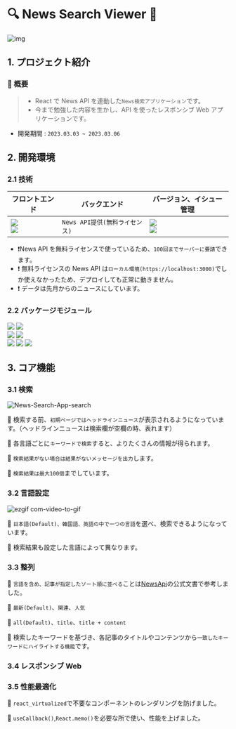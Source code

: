 # 🔍 News Search Viewer 📰

![img](https://user-images.githubusercontent.com/80688093/223093741-92806cec-eebd-46c0-9105-479a59fa7cbd.png)

## 1. プロジェクト紹介

### 📌 概要

> - React で News API を連動した`News検索アプリケーション`です。
> - 今まで勉強した内容を生かし、API を使ったレスポンシブ Web アプリケーションです。

- 開発期間 : `2023.03.03 ~ 2023.03.06`

## 2. 開発環境

### 2.1 技術

| フロントエンド                                                                                                                                                                                                                            | バックエンド                   | バージョン、イシュー管理                                                                                                                                                                                    |
| ----------------------------------------------------------------------------------------------------------------------------------------------------------------------------------------------------------------------------------------- | ------------------------------ | ----------------------------------------------------------------------------------------------------------------------------------------------------------------------------------------------------------- |
| <img src="https://img.shields.io/badge/Styled_Components-DB7093?style=for-the-badge&logo=styled-components&logoColor=white"> <br><img src="https://img.shields.io/badge/React-61DAFB?style=for-the-badge&logo=React&logoColor=white"><br> | `News API提供(無料ライセンス)` | <img src="https://img.shields.io/badge/Git-F05032?style=for-the-badge&logo=Git&logoColor=white"><br/><img src="https://img.shields.io/badge/GitHub-181717?style=for-the-badge&logo=GitHub&logoColor=white"> |

- ❗News API を無料ライセンスで使っているため、`100回までサーバーに要請`できます。
- ❗ 無料ライセンスの News API は`ローカル環境(https://localhost:3000)`でしか使えなかったため、デプロイしても正常に動きません。
- ❗ データは先月からのニュースにしています。

### 2.2 パッケージモジュール

<img src="https://img.shields.io/badge/Yarn-2C8EBB?style=for-the-badge&logo=Yarn&logoColor=white"> <img src="https://img.shields.io/badge/Create_React_App-09D3AC?style=for-the-badge&logo=Create React App&logoColor=white"><br/><img src="https://img.shields.io/badge/ESLint-4B32C3?style=for-the-badge&logo=ESLint&logoColor=white"> <img src="https://img.shields.io/badge/Prettier-F7B93E?style=for-the-badge&logo=Prettier&logoColor=white"><br/> <img src="https://img.shields.io/badge/.ENV-ECD53F?style=for-the-badge&logo=.ENV&logoColor=white"> <img src="https://img.shields.io/badge/Axios-5A29E4?style=for-the-badge&logo=Axios&logoColor=white">
<img src="https://img.shields.io/badge/react_virtualized-0B556A?style=for-the-badge&logoColor=white">

## 3. コア機能

### 3.1 検索

![News-Search-App-search](https://user-images.githubusercontent.com/80688093/223112591-4e28944c-08c5-49d0-bff8-4bf59d706c99.gif)

📌 検索する前、`初期ページではヘッドラインニュース`が表示されるようになっています。（ヘッドラインニュースは検索欄が空欄の時、表れます）

📌 各言語ごとに`キーワードで検索`すると、よりたくさんの情報が得られます。

📌 `検索結果がない場合は結果がないメッセージを出力`します。

📌 `検索結果は最大100個`までしています。

### 3.2 言語設定

![ezgif com-video-to-gif](https://user-images.githubusercontent.com/80688093/223118384-6de93272-a523-4ad4-81d5-216e869a136a.gif)

📌 `日本語(Default)、韓国語、英語の中で一つの言語`を選べ、検索できるようになっています。

📌 検索結果も設定した言語によって異なります。

### 3.3 整列

📌 `言語を含め、記事が指定したソート順に並べる`ことは[NewsApi](https://newsapi.org/docs/endpoints/everything)の公式文書で参考しました。

📌 `最新(Default)`、`関連`、`人気`

📌 `all(Default)`、`title`、`title + content`

📌 検索したキーワードを基づき、各記事のタイトルやコンテンツから`一致したキーワードにハイライトする機能`です。

### 3.4 レスポンシブ Web

### 3.5 性能最適化

📌 `react_virtualized`で不要なコンポーネントのレンダリングを防げました。

📌 `useCallback()`,`React.memo()`を必要な所で使い、性能を上げました。
